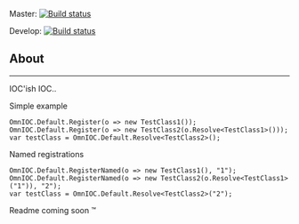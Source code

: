Master: [![Build status](https://ci.appveyor.com/api/projects/status/5xeeg6rp6sgas90o/branch/master)](https://ci.appveyor.com/project/CodeDux/omniscience/branch/master)

Develop: [![Build status](https://ci.appveyor.com/api/projects/status/5xeeg6rp6sgas90o/branch/develop)](https://ci.appveyor.com/project/CodeDux/omniscience/branch/develop)
## About
---
IOC'ish IOC.. 

Simple example
```
OmnIOC.Default.Register(o => new TestClass1());
OmnIOC.Default.Register(o => new TestClass2(o.Resolve<TestClass1>()));
var testClass = OmnIOC.Default.Resolve<TestClass2>();
```

Named registrations
```
OmnIOC.Default.RegisterNamed(o => new TestClass1(), "1");
OmnIOC.Default.RegisterNamed(o => new TestClass2(o.Resolve<TestClass1>("1")), "2");
var testClass = OmnIOC.Default.Resolve<TestClass2>("2");
```

Readme coming soon ™